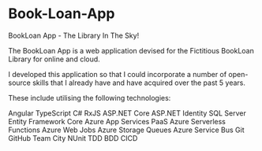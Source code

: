 # Book-Loan-App
BookLoan App - The Library In The Sky!

The BookLoan App is a web application devised for the Fictitious BookLoan Library for online and cloud. 

I developed this application so that I could incorporate a number of open-source skills that I already have and have acquired over the past 5 years. 

These include utilising the following technologies:

Angular
TypeScript
C#
RxJS
ASP.NET Core
ASP.NET Identity
SQL Server
Entity Framework Core
Azure App Services
PaaS
Azure Serverless Functions
Azure Web Jobs
Azure Storage Queues
Azure Service Bus
Git
GitHub
Team City
NUnit
TDD
BDD
CICD
